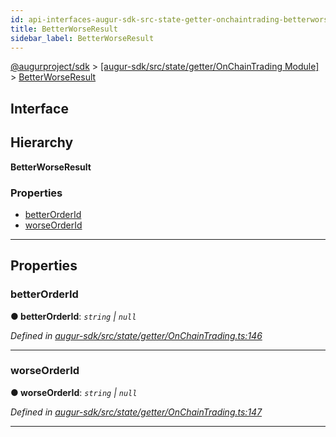 ```yaml
---
id: api-interfaces-augur-sdk-src-state-getter-onchaintrading-betterworseresult
title: BetterWorseResult
sidebar_label: BetterWorseResult
---
```


[@augurproject/sdk](api-readme.md) > [[augur-sdk/src/state/getter/OnChainTrading Module]](api-modules-augur-sdk-src-state-getter-onchaintrading-module.md) > [BetterWorseResult](api-interfaces-augur-sdk-src-state-getter-onchaintrading-betterworseresult.md)

## Interface

## Hierarchy

**BetterWorseResult**

### Properties

* [betterOrderId](api-interfaces-augur-sdk-src-state-getter-onchaintrading-betterworseresult.md#betterorderid)
* [worseOrderId](api-interfaces-augur-sdk-src-state-getter-onchaintrading-betterworseresult.md#worseorderid)

---

## Properties

<a id="betterorderid"></a>

###  betterOrderId

**● betterOrderId**: *`string` \| `null`*

*Defined in [augur-sdk/src/state/getter/OnChainTrading.ts:146](https://github.com/AugurProject/augur/blob/304ca83772/packages/augur-sdk/src/state/getter/OnChainTrading.ts#L146)*

___
<a id="worseorderid"></a>

###  worseOrderId

**● worseOrderId**: *`string` \| `null`*

*Defined in [augur-sdk/src/state/getter/OnChainTrading.ts:147](https://github.com/AugurProject/augur/blob/304ca83772/packages/augur-sdk/src/state/getter/OnChainTrading.ts#L147)*

___

